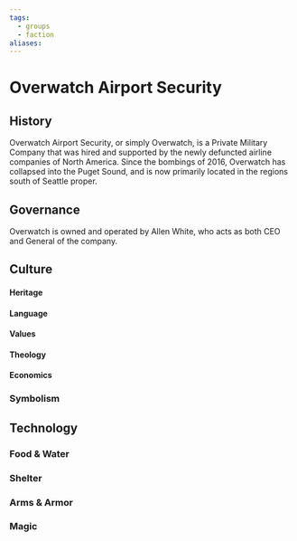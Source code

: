 ```yaml
---
tags:
  - groups
  - faction
aliases:
---
```


# Overwatch Airport Security
## History
Overwatch Airport Security, or simply Overwatch, is a Private Military Company that was hired and supported by the newly defuncted airline companies of North America. Since the bombings of 2016, Overwatch has collapsed into the Puget Sound, and is now primarily located in the regions south of Seattle proper.

## Governance
Overwatch is owned and operated by Allen White, who acts as both CEO and General of the company.

## Culture
#### Heritage
#### Language
#### Values
#### Theology
#### Economics
### Symbolism
## Technology
### Food & Water
### Shelter
### Arms & Armor
### Magic